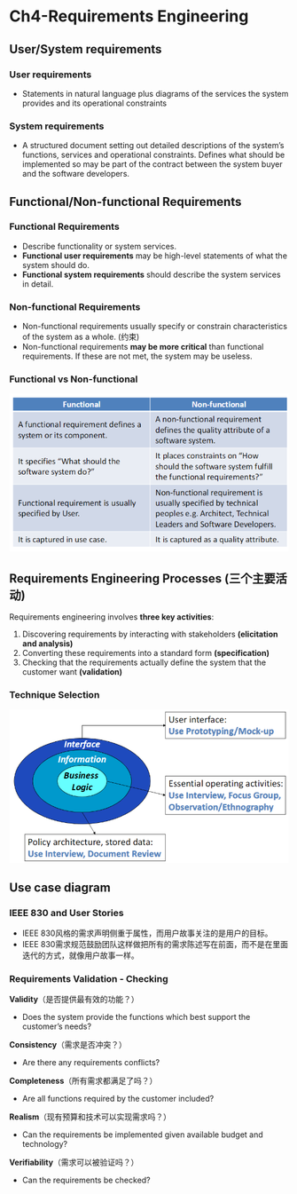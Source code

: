# Ch4-Requirements Engineering
## User/System requirements
### User requirements
- Statements in natural language plus diagrams of the services the system provides and its operational constraints
### System requirements
- A structured document setting out detailed descriptions of the system’s functions, services and operational constraints. Defines what should be implemented so may be part of the contract between the system buyer and the software developers.

## Functional/Non-functional Requirements
### Functional Requirements
- Describe functionality or system services.
- **Functional user requirements** may be high-level statements of what the system should do.
- **Functional system requirements** should describe the system services in detail.

### Non-functional Requirements
- Non-functional requirements usually specify or constrain characteristics of the system as a whole. (约束)
- Non-functional requirements **may be more critical** than functional requirements. If these are not met, the system may be useless.

### Functional vs Non-functional
![](./Pic/屏幕截图%202024-12-22%20164258.png)

## Requirements Engineering Processes (三个主要活动)
Requirements engineering involves **three key activities**:
1. Discovering requirements by interacting with stakeholders **(elicitation and analysis)**
2. Converting these requirements into a standard form **(specification)**
3. Checking that the requirements actually define the system that the customer want **(validation)**

### Technique Selection
![](./Pic/屏幕截图%202024-12-22%20164743.png)

## Use case diagram

### IEEE 830 and User Stories
- IEEE 830风格的需求声明侧重于属性，而用户故事关注的是用户的目标。
- IEEE 830需求规范鼓励团队这样做把所有的需求陈述写在前面，而不是在里面迭代的方式，就像用户故事一样。

### Requirements Validation - Checking                   
**Validity**（是否提供最有效的功能？）
- Does the system provide the functions which best support the customer’s needs?

**Consistency**（需求是否冲突？）
- Are there any requirements conflicts?

**Completeness**（所有需求都满足了吗？）
- Are all functions required by the customer included?

**Realism**（现有预算和技术可以实现需求吗？）
- Can the requirements be implemented given available budget and technology?

**Verifiability**（需求可以被验证吗？）
- Can the requirements be checked?